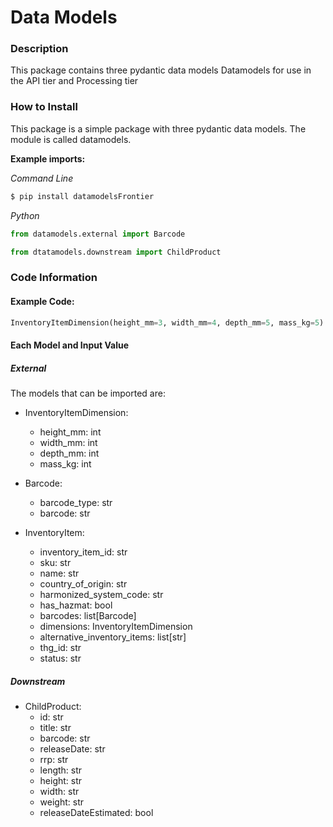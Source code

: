 # Data Models

### Description
This package contains three pydantic data models
Datamodels for use in the API tier and Processing tier

### How to Install
This package is a simple package with three pydantic data models. 
The module is called datamodels.

**Example imports:**

*Command Line*
```bash
$ pip install datamodelsFrontier
```
*Python*
```python
from datamodels.external import Barcode

from dtatamodels.downstream import ChildProduct
```


### Code Information
#### Example Code:
```python
InventoryItemDimension(height_mm=3, width_mm=4, depth_mm=5, mass_kg=5)
```
#### Each Model and Input Value
##### External
The models that can be imported are:

- InventoryItemDimension:
   - height_mm: int
   - width_mm: int
   - depth_mm: int
   - mass_kg: int


- Barcode:
  - barcode_type: str
  - barcode: str


- InventoryItem:
  - inventory_item_id: str
  - sku: str
  - name: str
  - country_of_origin: str
  - harmonized_system_code: str
  - has_hazmat: bool
  - barcodes: list[Barcode]
  - dimensions: InventoryItemDimension
  - alternative_inventory_items: list[str]
  - thg_id: str 
  - status: str

##### Downstream

- ChildProduct:
  - id: str
  - title: str
  - barcode: str
  - releaseDate: str
  - rrp: str
  - length: str
  - height: str
  - width: str
  - weight: str
  - releaseDateEstimated: bool

